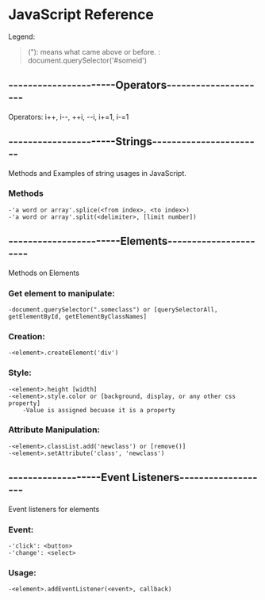 # JavaScript Reference
Legend:
>("): means what came above or before.
><element>: document.querySelector('#someid')

## ----------------------Operators---------------------
Operators: i++, i--, ++i, --i, i+=1, i-=1

## ----------------------Strings-----------------------
Methods and Examples of string usages in JavaScript.
### Methods
	-'a word or array'.splice(<from index>, <to index>)
	-'a word or array'.split(<delimiter>, [limit number])

## -----------------------Elements----------------------
Methods on Elements
### Get element to manipulate:
	-document.querySelector(".someclass") or [querySelectorAll, getElementById, getElementByClassNames]

### Creation:
	-<element>.createElement('div')

### Style:
	-<element>.height [width]
	-<element>.style.color or [background, display, or any other css property]
		-Value is assigned becuase it is a property

### Attribute Manipulation:
	-<element>.classList.add('newclass') or [remove()]
	-<element>.setAttribute('class', 'newclass')

## -------------------Event Listeners-------------------
Event listeners for elements
### Event:
	-'click': <button>
	-'change': <select>

### Usage:
	-<element>.addEventListener(<event>, callback)
